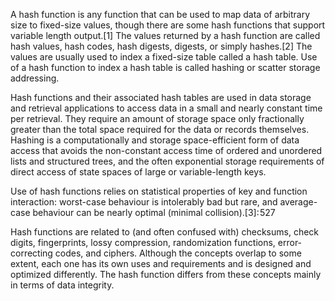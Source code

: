 A hash function is any function that can be used to map data of arbitrary size to fixed-size values, though there are some hash functions that support variable length output.[1] The values returned by a hash function are called hash values, hash codes, hash digests, digests, or simply hashes.[2] The values are usually used to index a fixed-size table called a hash table. Use of a hash function to index a hash table is called hashing or scatter storage addressing.

Hash functions and their associated hash tables are used in data storage and retrieval applications to access data in a small and nearly constant time per retrieval. They require an amount of storage space only fractionally greater than the total space required for the data or records themselves. Hashing is a computationally and storage space-efficient form of data access that avoids the non-constant access time of ordered and unordered lists and structured trees, and the often exponential storage requirements of direct access of state spaces of large or variable-length keys.

Use of hash functions relies on statistical properties of key and function interaction: worst-case behaviour is intolerably bad but rare, and average-case behaviour can be nearly optimal (minimal collision).[3]: 527 

Hash functions are related to (and often confused with) checksums, check digits, fingerprints, lossy compression, randomization functions, error-correcting codes, and ciphers. Although the concepts overlap to some extent, each one has its own uses and requirements and is designed and optimized differently. The hash function differs from these concepts mainly in terms of data integrity.
